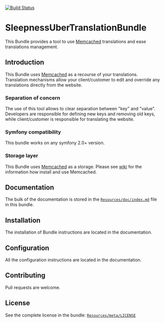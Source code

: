 [![Build Status](https://travis-ci.org/Sleepness/UberTranslationBundle.svg?branch=develop)](https://travis-ci.org/Sleepness/UberTranslationBundle)

SleepnessUberTranslationBundle
=====================

This Bundle provides a tool to use [Memcached](http://memcached.org/) translations and ease translations management.

Introduction
------------

This Bundle uses [Memcached](http://memcached.org/) as a recourse of your translations. Translation mechanisms allow your client/customer to edit and override any translations directly from the website.

### Separation of concern

The use of this tool allows to clear separation between "key" and "value". Developers are responsible for defining new keys and removing old keys, while client/customer is responsible for translating the website.

### Symfony compatibility

This bundle works on any symfony 2.0+ version.

### Storage layer

This Bundle uses [Memcached](http://memcached.org/) as a storage. Please see [wiki](https://code.google.com/p/memcached/wiki/NewStart?tm=6) for the information how install and use Memcached.

Documentation
-------------

The bulk of the documentation is stored in the [`Resources/doc/index.md`](https://github.com/Sleepness/UberTranslationBundle/blob/develop/Resources/doc/index.md) file in this bundle.

Installation
------------

The installation of Bundle instructions are located in the documentation.

Configuration
-------------

All the configuration instructions are located in the documentation.

Contributing
------------

Pull requests are welcome.

License
-------

See the complete license in the bundle: [`Resources/meta/LICENSE`](https://github.com/Sleepness/UberTranslationBundle/blob/develop/Resources/meta/LICENSE)
